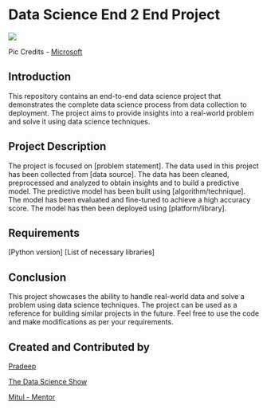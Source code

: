 # Data Science End 2 End Project

<p align="left">
    <img src="https://learn.microsoft.com/en-us/azure/architecture/data-science-process/media/lifecycle/tdsp-lifecycle2.png">

  Pic Credits - [Microsoft](https://learn.microsoft.com/en-us/azure/architecture/data-science-process/lifecycle)

## Introduction

This repository contains an end-to-end data science project that demonstrates the complete data science process from data collection to deployment. The project aims to provide insights into a real-world problem and solve it using data science techniques.

## Project Description

The project is focused on [problem statement]. The data used in this project has been collected from [data source]. The data has been cleaned, preprocessed and analyzed to obtain insights and to build a predictive model. The predictive model has been built using [algorithm/technique]. The model has been evaluated and fine-tuned to achieve a high accuracy score. The model has then been deployed using [platform/library].

## Requirements

[Python version]
[List of necessary libraries]

## Conclusion

This project showcases the ability to handle real-world data and solve a problem using data science techniques. The project can be used as a reference for building similar projects in the future. Feel free to use the code and make modifications as per your requirements.

## Created and Contributed by

[Pradeep](https://www.linkedin.com/in/pradeepchandra-reddy-s-c/)

[The Data Science Show](https://www.linkedin.com/in/mitul-patel2393/)

[Mitul - Mentor](https://www.linkedin.com/in/mitul-patel2393/)
